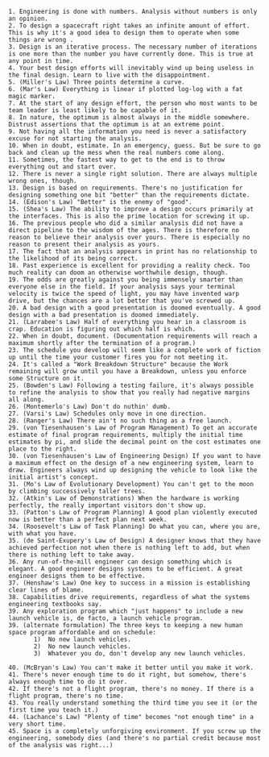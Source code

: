     1. Engineering is done with numbers. Analysis without numbers is only an opinion.
    2. To design a spacecraft right takes an infinite amount of effort. This is why it's a good idea to design them to operate when some things are wrong .
    3. Design is an iterative process. The necessary number of iterations is one more than the number you have currently done. This is true at any point in time.
    4. Your best design efforts will inevitably wind up being useless in the final design. Learn to live with the disappointment.
    5. (Miller's Law) Three points determine a curve.
    6. (Mar's Law) Everything is linear if plotted log-log with a fat magic marker.
    7. At the start of any design effort, the person who most wants to be team leader is least likely to be capable of it.
    8. In nature, the optimum is almost always in the middle somewhere. Distrust assertions that the optimum is at an extreme point.
    9. Not having all the information you need is never a satisfactory excuse for not starting the analysis.
    10. When in doubt, estimate. In an emergency, guess. But be sure to go back and clean up the mess when the real numbers come along.
    11. Sometimes, the fastest way to get to the end is to throw everything out and start over.
    12. There is never a single right solution. There are always multiple wrong ones, though.
    13. Design is based on requirements. There's no justification for designing something one bit "better" than the requirements dictate.
    14. (Edison's Law) "Better" is the enemy of "good".
    15. (Shea's Law) The ability to improve a design occurs primarily at the interfaces. This is also the prime location for screwing it up.
    16. The previous people who did a similar analysis did not have a direct pipeline to the wisdom of the ages. There is therefore no reason to believe their analysis over yours. There is especially no reason to present their analysis as yours.
    17. The fact that an analysis appears in print has no relationship to the likelihood of its being correct.
    18. Past experience is excellent for providing a reality check. Too much reality can doom an otherwise worthwhile design, though.
    19. The odds are greatly against you being immensely smarter than everyone else in the field. If your analysis says your terminal velocity is twice the speed of light, you may have invented warp drive, but the chances are a lot better that you've screwed up.
    20. A bad design with a good presentation is doomed eventually. A good design with a bad presentation is doomed immediately.
    21. (Larrabee's Law) Half of everything you hear in a classroom is crap. Education is figuring out which half is which.
    22. When in doubt, document. (Documentation requirements will reach a maximum shortly after the termination of a program.)
    23. The schedule you develop will seem like a complete work of fiction up until the time your customer fires you for not meeting it.
    24. It's called a "Work Breakdown Structure" because the Work remaining will grow until you have a Breakdown, unless you enforce some Structure on it.
    25. (Bowden's Law) Following a testing failure, it's always possible to refine the analysis to show that you really had negative margins all along.
    26. (Montemerlo's Law) Don't do nuthin' dumb.
    27. (Varsi's Law) Schedules only move in one direction.
    28. (Ranger's Law) There ain't no such thing as a free launch.
    29. (von Tiesenhausen's Law of Program Management) To get an accurate estimate of final program requirements, multiply the initial time estimates by pi, and slide the decimal point on the cost estimates one place to the right.
    30. (von Tiesenhausen's Law of Engineering Design) If you want to have a maximum effect on the design of a new engineering system, learn to draw. Engineers always wind up designing the vehicle to look like the initial artist's concept.
    31. (Mo's Law of Evolutionary Development) You can't get to the moon by climbing successively taller trees.
    32. (Atkin's Law of Demonstrations) When the hardware is working perfectly, the really important visitors don't show up.
    33. (Patton's Law of Program Planning) A good plan violently executed now is better than a perfect plan next week.
    34. (Roosevelt's Law of Task Planning) Do what you can, where you are, with what you have.
    35. (de Saint-Exupery's Law of Design) A designer knows that they have achieved perfection not when there is nothing left to add, but when there is nothing left to take away.
    36. Any run-of-the-mill engineer can design something which is elegant. A good engineer designs systems to be efficient. A great engineer designs them to be effective.
    37. (Henshaw's Law) One key to success in a mission is establishing clear lines of blame.
    38. Capabilities drive requirements, regardless of what the systems engineering textbooks say.
    39. Any exploration program which "just happens" to include a new launch vehicle is, de facto, a launch vehicle program.
    39. (alternate formulation) The three keys to keeping a new human space program affordable and on schedule:
           1)  No new launch vehicles.
           2)  No new launch vehicles.
           3)  Whatever you do, don't develop any new launch vehicles.

    40. (McBryan's Law) You can't make it better until you make it work.
    41. There's never enough time to do it right, but somehow, there's always enough time to do it over.
    42. If there's not a flight program, there's no money. If there is a flight program, there's no time.
    43. You really understand something the third time you see it (or the first time you teach it.)
    44. (Lachance's Law) "Plenty of time" becomes "not enough time" in a very short time.
    45. Space is a completely unforgiving environment. If you screw up the engineering, somebody dies (and there's no partial credit because most of the analysis was right...)
